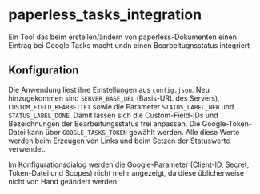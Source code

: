 # paperless_tasks_integration
Ein Tool das beim erstellen/ändern von paperless-Dokumenten einen Eintrag bei Google Tasks macht undn einen Bearbeitugnsstatus integriert

## Konfiguration

Die Anwendung liest ihre Einstellungen aus `config.json`. Neu hinzugekommen sind
`SERVER_BASE_URL` (Basis-URL des Servers), `CUSTOM_FIELD_BEARBEITET` sowie die
Parameter `STATUS_LABEL_NEW` und `STATUS_LABEL_DONE`. Damit lassen sich die
Custom-Field-IDs und Bezeichnungen der Bearbeitungsstatus frei anpassen. Die
Google-Token-Datei kann über `GOOGLE_TASKS_TOKEN` gewählt werden. Alle diese
Werte werden beim Erzeugen von Links und beim Setzen der Statuswerte verwendet.


Im Konfigurationsdialog werden die Google-Parameter (Client-ID, Secret,
Token-Datei und Scopes) nicht mehr angezeigt, da diese üblicherweise nicht von
Hand geändert werden.
